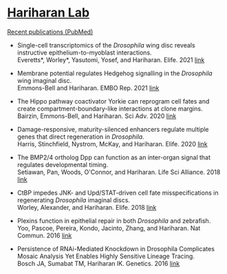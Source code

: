 # [Hariharan Lab](https://mcb.berkeley.edu/labs/hariharan/) 

[Recent publications (PubMed)](https://pubmed.ncbi.nlm.nih.gov/?term=Hariharan+IK&show_snippets=off&sort=pubdate)

* Single-cell transcriptomics of the *Drosophila* wing disc reveals instructive epithelium-to-myoblast interactions. \
 Everetts*, Worley*, Yasutomi, Yosef, and Hariharan. Elife. 2021 [link](https://elifesciences.org/articles/61276)

* Membrane potential regulates Hedgehog signalling in the *Drosophila* wing imaginal disc.\
Emmons-Bell and Hariharan. EMBO Rep. 2021 [link](https://www.embopress.org/doi/full/10.15252/embr.202051861)

* The Hippo pathway coactivator Yorkie can reprogram cell fates and create compartment-boundary-like interactions at clone margins.\
Bairzin, Emmons-Bell, and Hariharan. Sci Adv. 2020 [link](https://advances.sciencemag.org/content/6/50/eabe8159)

* Damage-responsive, maturity-silenced enhancers regulate multiple genes that direct regeneration in *Drosophila*.\
Harris, Stinchfield, Nystrom, McKay, and Hariharan. Elife. 2020 [link](https://elifesciences.org/articles/58305)

* The BMP2/4 ortholog Dpp can function as an inter-organ signal that regulates developmental timing.\
Setiawan, Pan, Woods, O'Connor, and Hariharan. Life Sci Alliance. 2018 [link](https://www.life-science-alliance.org/content/1/6/e201800216)

* CtBP impedes JNK- and Upd/STAT-driven cell fate misspecifications in regenerating *Drosophila* imaginal discs.\
Worley, Alexander, and Hariharan. Elife. 2018 [link](https://elifesciences.org/articles/30391)

* Plexins function in epithelial repair in both *Drosophila* and zebrafish.\
Yoo, Pascoe, Pereira, Kondo, Jacinto, Zhang, and Hariharan. Nat Commun. 2016 [link](https://www.nature.com/articles/ncomms12282)

* Persistence of RNAi-Mediated Knockdown in Drosophila Complicates Mosaic Analysis Yet Enables Highly Sensitive Lineage Tracing.\
Bosch JA, Sumabat TM, Hariharan IK. Genetics. 2016 [link](https://academic.oup.com/genetics/article/203/1/109/5930298)
